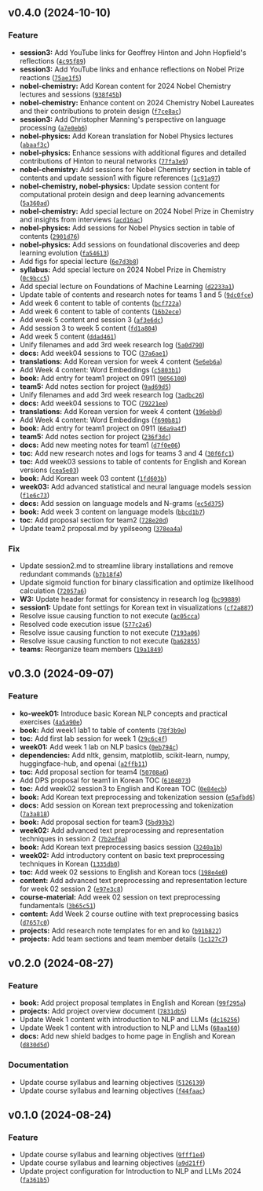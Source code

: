 <!--next-version-placeholder-->

## v0.4.0 (2024-10-10)

### Feature

* **session3:** Add YouTube links for Geoffrey Hinton and John Hopfield's reflections ([`4c95f89`](https://github.com/entelecheia/intronlp-2024/commit/4c95f89c6bff98dea99dc402419476a2486c2ca7))
* **session3:** Add YouTube links and enhance reflections on Nobel Prize reactions ([`75ae1f5`](https://github.com/entelecheia/intronlp-2024/commit/75ae1f5bc98f685d9ca537bd5de77c49621722c6))
* **nobel-chemistry:** Add Korean content for 2024 Nobel Chemistry lectures and sessions ([`938f45b`](https://github.com/entelecheia/intronlp-2024/commit/938f45b3e150d6351395c8a5181d2cd1dd34aaac))
* **nobel-chemistry:** Enhance content on 2024 Chemistry Nobel Laureates and their contributions to protein design ([`f7ce8ac`](https://github.com/entelecheia/intronlp-2024/commit/f7ce8accbf55a10589d87eb746712f6c926a4a85))
* **session3:** Add Christopher Manning's perspective on language processing ([`a7e0eb6`](https://github.com/entelecheia/intronlp-2024/commit/a7e0eb68628d99b06a66420e9c2ec5c1c0d7f250))
* **nobel-physics:** Add Korean translation for Nobel Physics lectures ([`abaaf3c`](https://github.com/entelecheia/intronlp-2024/commit/abaaf3cca15df819bd4e86f62fc82ea63a7bee27))
* **nobel-physics:** Enhance sessions with additional figures and detailed contributions of Hinton to neural networks ([`77fa3e9`](https://github.com/entelecheia/intronlp-2024/commit/77fa3e972eef82eda7d94c6e40413cafcd4092ff))
* **nobel-chemistry:** Add sessions for Nobel Chemistry section in table of contents and update session1 with figure references ([`1c91a97`](https://github.com/entelecheia/intronlp-2024/commit/1c91a9798df80df8bf7cd4ca3b9c5b7d93b16fdb))
* **nobel-chemistry, nobel-physics:** Update session content for computational protein design and deep learning advancements ([`5a360ad`](https://github.com/entelecheia/intronlp-2024/commit/5a360aded7bdb985c84274d05aa4e03060b90237))
* **nobel-chemistry:** Add special lecture on 2024 Nobel Prize in Chemistry and insights from interviews ([`acd16ac`](https://github.com/entelecheia/intronlp-2024/commit/acd16ac70c4e428fdb0229ebe64d2887d9a66a2b))
* **nobel-physics:** Add sessions for Nobel Physics section in table of contents ([`2901d76`](https://github.com/entelecheia/intronlp-2024/commit/2901d769972c22480b081ba4fce610197812f9fc))
* **nobel-physics:** Add sessions on foundational discoveries and deep learning evolution ([`fa54613`](https://github.com/entelecheia/intronlp-2024/commit/fa5461311875f75dee02cece46fc588175a54409))
* Add figs for special lecture ([`6e7d3b8`](https://github.com/entelecheia/intronlp-2024/commit/6e7d3b851df25afda24d2666983fcf6b8ee4097c))
* **syllabus:** Add special lecture on 2024 Nobel Prize in Chemistry ([`0c9bcc5`](https://github.com/entelecheia/intronlp-2024/commit/0c9bcc5a66baa7b9886f7a649aea20baaf5c4639))
* Add special lecture on Foundations of Machine Learning ([`d2233a1`](https://github.com/entelecheia/intronlp-2024/commit/d2233a1dd9c4b4b5fc80be168b00097532661eb0))
* Update table of contents and research notes for teams 1 and 5 ([`9dc0fce`](https://github.com/entelecheia/intronlp-2024/commit/9dc0fce2bf35b118d44494a97bbcd0151168d54c))
* Add week 6 content to table of contents ([`bcf722a`](https://github.com/entelecheia/intronlp-2024/commit/bcf722a526d30e5272a759af8e9bb846513351d1))
* Add week 6 content to table of contents ([`16b2ece`](https://github.com/entelecheia/intronlp-2024/commit/16b2ece4e93f17cc9ca404f5896e6d1289ce3749))
* Add week 5 content and session 3 ([`af3e6dc`](https://github.com/entelecheia/intronlp-2024/commit/af3e6dc4d2859c36c4a6f113b09b44ef0873bbf7))
* Add session 3 to week 5 content ([`fd1a804`](https://github.com/entelecheia/intronlp-2024/commit/fd1a804d3d231861e5a0edb28a4ed8c05a50fadc))
* Add week 5 content ([`ddad461`](https://github.com/entelecheia/intronlp-2024/commit/ddad461112b0f06fb11b8bb7a134f9f45b30b093))
* Unify filenames and add 3rd week research log ([`5a0d790`](https://github.com/entelecheia/intronlp-2024/commit/5a0d7908cc35da61eb43a2a1f513c5f4cc6343c9))
* **docs:** Add week04 sessions to TOC ([`37a6ae1`](https://github.com/entelecheia/intronlp-2024/commit/37a6ae179df1d093c711436c0a7dee3d895c06ff))
* **translations:** Add Korean version for week 4 content ([`5e6eb6a`](https://github.com/entelecheia/intronlp-2024/commit/5e6eb6ac63f444794163999dce993d51f085837a))
* Add Week 4 content: Word Embeddings ([`c5803b1`](https://github.com/entelecheia/intronlp-2024/commit/c5803b1fa690b0e08de3eeb29f667010b407189b))
* **book:** Add entry for team1 project on 0911 ([`9056100`](https://github.com/entelecheia/intronlp-2024/commit/9056100a451fa0e94562ac2f5775833b592845b7))
* **team5:** Add notes section for project ([`9ad69d5`](https://github.com/entelecheia/intronlp-2024/commit/9ad69d57728a56347615e2a8410ab1952d45201e))
* Unify filenames and add 3rd week research log ([`3adbc26`](https://github.com/entelecheia/intronlp-2024/commit/3adbc261c3549f8cca2c8258ad57b9b0f55e8367))
* **docs:** Add week04 sessions to TOC ([`79221ee`](https://github.com/entelecheia/intronlp-2024/commit/79221eea3bfce5bcd96a8ba6bd13be21eb81e0a5))
* **translations:** Add Korean version for week 4 content ([`196ebbd`](https://github.com/entelecheia/intronlp-2024/commit/196ebbdf2ae5c5881c8a7dc045bd4b77e4b70dbf))
* Add Week 4 content: Word Embeddings ([`f690b81`](https://github.com/entelecheia/intronlp-2024/commit/f690b81a7e20ca662cfadbec4a976e9d6af2c228))
* **book:** Add entry for team1 project on 0911 ([`66a9a4f`](https://github.com/entelecheia/intronlp-2024/commit/66a9a4f1560ab9db82a2e33b92ffa2f70dc1e2e0))
* **team5:** Add notes section for project ([`236f3dc`](https://github.com/entelecheia/intronlp-2024/commit/236f3dc51ea32c2ed82f2f156f27d077f7933277))
* **docs:** Add new meeting notes for team1 ([`d7f0e06`](https://github.com/entelecheia/intronlp-2024/commit/d7f0e06ca97b2f3308f1fb4a637878b870060949))
* **toc:** Add new research notes and logs for teams 3 and 4 ([`30f6fc1`](https://github.com/entelecheia/intronlp-2024/commit/30f6fc112511408d169d9fed50b4c52956d29ba3))
* **toc:** Add week03 sessions to table of contents for English and Korean versions ([`cea5e03`](https://github.com/entelecheia/intronlp-2024/commit/cea5e038dad8ff17db2ddaa3c2d083292d78dbf1))
* **book:** Add Korean week 03 content ([`1fd603b`](https://github.com/entelecheia/intronlp-2024/commit/1fd603b654398b5cb793ef871608b67ec650a02e))
* **week03:** Add advanced statistical and neural language models session ([`f1e6c73`](https://github.com/entelecheia/intronlp-2024/commit/f1e6c7369ad831d793853f74c16747f7140b7f67))
* **docs:** Add session on language models and N-grams ([`ec5d375`](https://github.com/entelecheia/intronlp-2024/commit/ec5d3751df3b9f6f9cfb987ee05dc908154d42b0))
* **book:** Add week 3 content on language models ([`bbcd1b7`](https://github.com/entelecheia/intronlp-2024/commit/bbcd1b7408cca0ab55ac85719df8f649091e76ed))
* **toc:** Add proposal section for team2 ([`728e20d`](https://github.com/entelecheia/intronlp-2024/commit/728e20d82378e0c968224a42b5e8b6d00da4d0fa))
* Update team2 proposal.md by ypilseong ([`378ea4a`](https://github.com/entelecheia/intronlp-2024/commit/378ea4aa8ee017dcf56c6cbdfbf47f847547acb4))

### Fix

* Update session2.md to streamline library installations and remove redundant commands ([`b7b18f4`](https://github.com/entelecheia/intronlp-2024/commit/b7b18f496df5b092da9645c7c42f77bac53bd9f0))
* Update sigmoid function for binary classification and optimize likelihood calculation ([`72057a6`](https://github.com/entelecheia/intronlp-2024/commit/72057a6015ea962bf11b25364a617157dc20f568))
* **W3:** Update header format for consistency in research log ([`bc99889`](https://github.com/entelecheia/intronlp-2024/commit/bc99889d19b812669e58d03cf7eb5247897dc418))
* **session1:** Update font settings for Korean text in visualizations ([`cf2a887`](https://github.com/entelecheia/intronlp-2024/commit/cf2a887b2cdadbf7be6d5ccf75d95f6bdb3c019f))
* Resolve issue causing function to not execute ([`ac05cca`](https://github.com/entelecheia/intronlp-2024/commit/ac05cca28856d7ca2b06c3d949eadc740d9c0996))
* Resolved code execution issue ([`577c2a6`](https://github.com/entelecheia/intronlp-2024/commit/577c2a6438c7c7b54df03cee1208e7cab709c4ef))
* Resolve issue causing function to not execute ([`7193a06`](https://github.com/entelecheia/intronlp-2024/commit/7193a06bc55ff46cd5464185ea1782eb24f19abd))
* Resolve issue causing function to not execute ([`ba62855`](https://github.com/entelecheia/intronlp-2024/commit/ba6285513f2672bf9665ae1d24a4d34bc44504db))
* **teams:** Reorganize team members ([`19a1849`](https://github.com/entelecheia/intronlp-2024/commit/19a18494b801184451f32024f68838fed4819328))

## v0.3.0 (2024-09-07)

### Feature

* **ko-week01:** Introduce basic Korean NLP concepts and practical exercises ([`4a5a90e`](https://github.com/entelecheia/intronlp-2024/commit/4a5a90e961d4cf2dd5dfa0172554dfd4118fa3b9))
* **book:** Add week1 lab1 to table of contents ([`78f3b9e`](https://github.com/entelecheia/intronlp-2024/commit/78f3b9e66a9a1286df7a8a198eac9d832c72367f))
* **toc:** Add first lab session for week 1 ([`29c6c4f`](https://github.com/entelecheia/intronlp-2024/commit/29c6c4ffb1455216d7cafbf8257ee48050d9ca74))
* **week01:** Add week 1 lab on NLP basics ([`0eb794c`](https://github.com/entelecheia/intronlp-2024/commit/0eb794ca26c6865404081448d753225635c812d0))
* **dependencies:** Add nltk, gensim, matplotlib, scikit-learn, numpy, huggingface-hub, and openai ([`a2ffb11`](https://github.com/entelecheia/intronlp-2024/commit/a2ffb11469eb13d13cd31f49ef39b8ed01f78ee2))
* **toc:** Add proposal section for team4 ([`50708a6`](https://github.com/entelecheia/intronlp-2024/commit/50708a6199370a932f80b2465fa6041157c4ea66))
* Add DPS proposal for team1 in Korean TOC ([`6104073`](https://github.com/entelecheia/intronlp-2024/commit/61040733b2097f55daba23b1cf644ec097ff062c))
* **toc:** Add week02 session3 to English and Korean TOC ([`0e84ecb`](https://github.com/entelecheia/intronlp-2024/commit/0e84ecba8474f85737121dba01b85c60d56c66a3))
* **book:** Add Korean text preprocessing and tokenization session ([`e5afbd6`](https://github.com/entelecheia/intronlp-2024/commit/e5afbd6bf4f0a9f6a51c61ed27a878a6a6a640d3))
* **docs:** Add session on Korean text preprocessing and tokenization ([`7a3a818`](https://github.com/entelecheia/intronlp-2024/commit/7a3a81874e503eaa8561b9cceeb76d335a5fe793))
* **book:** Add proposal section for team3 ([`5bd93b2`](https://github.com/entelecheia/intronlp-2024/commit/5bd93b2b64bd0a90fa6f5fad9e460ca710881aa1))
* **week02:** Add advanced text preprocessing and representation techniques in session 2 ([`7b2ef6a`](https://github.com/entelecheia/intronlp-2024/commit/7b2ef6aa7e804e34d572a4847b68044256e38036))
* **book:** Add Korean text preprocessing basics session ([`3240a1b`](https://github.com/entelecheia/intronlp-2024/commit/3240a1b79e9de5589329bcac4e491e32b79d9457))
* **week02:** Add introductory content on basic text preprocessing techniques in Korean ([`1335db0`](https://github.com/entelecheia/intronlp-2024/commit/1335db01e5e0564b99ca96583a333f1d8e45ebc0))
* **toc:** Add week 02 sessions to English and Korean tocs ([`198e4e0`](https://github.com/entelecheia/intronlp-2024/commit/198e4e0ae5760b1f5777b597286e651c6c49dfdd))
* **content:** Add advanced text preprocessing and representation lecture for week 02 session 2 ([`e97e3c8`](https://github.com/entelecheia/intronlp-2024/commit/e97e3c8b982acc3b34ec9100bcef91394667f43a))
* **course-material:** Add week 02 session on text preprocessing fundamentals ([`3b65c51`](https://github.com/entelecheia/intronlp-2024/commit/3b65c512b8c4a3e9e03d782ee5d30a14b4d79dea))
* **content:** Add Week 2 course outline with text preprocessing basics ([`d7657c0`](https://github.com/entelecheia/intronlp-2024/commit/d7657c0a55648ad10f8725d454506eaf6e137479))
* **projects:** Add research note templates for en and ko ([`b91b822`](https://github.com/entelecheia/intronlp-2024/commit/b91b822004ab7e4edcfaf1861acf6632dc52c194))
* **projects:** Add team sections and team member details ([`1c127c7`](https://github.com/entelecheia/intronlp-2024/commit/1c127c77cc870008aa06825e5035c870e614851d))

## v0.2.0 (2024-08-27)

### Feature

* **book:** Add project proposal templates in English and Korean ([`99f295a`](https://github.com/entelecheia/intronlp-2024/commit/99f295a00e5423e0b5273cb20db3604be7fa3f1b))
* **projects:** Add project overview document ([`7831db5`](https://github.com/entelecheia/intronlp-2024/commit/7831db5f2351af6793ecfc53b51803df49ec9e96))
* Update Week 1 content with introduction to NLP and LLMs ([`dc16256`](https://github.com/entelecheia/intronlp-2024/commit/dc16256b329933d2b9b9ef934b03940a21d163b7))
* Update Week 1 content with introduction to NLP and LLMs ([`68aa160`](https://github.com/entelecheia/intronlp-2024/commit/68aa1604ba2f0bba35a2bee4a1e3abee187f492b))
* **docs:** Add new shield badges to home page in English and Korean ([`d830d5d`](https://github.com/entelecheia/intronlp-2024/commit/d830d5dd9612499e5441765b00482e96d816e38b))

### Documentation

* Update course syllabus and learning objectives ([`5126139`](https://github.com/entelecheia/intronlp-2024/commit/51261398ba0fa2a90a59bdda61e9784c9085cab4))
* Update course syllabus and learning objectives ([`f44faac`](https://github.com/entelecheia/intronlp-2024/commit/f44faac2872c723c90b896d4b396245bbf7db5aa))

## v0.1.0 (2024-08-24)

### Feature

* Update course syllabus and learning objectives ([`9fff1e4`](https://github.com/entelecheia/intronlp-2024/commit/9fff1e4827b3020c35bdec826c5ef6d6ae5ad9bb))
* Update course syllabus and learning objectives ([`a9d21ff`](https://github.com/entelecheia/intronlp-2024/commit/a9d21ff490906d8b6870491d1d83d3034fbf4612))
* Update project configuration for Introduction to NLP and LLMs 2024 ([`fa361b5`](https://github.com/entelecheia/intronlp-2024/commit/fa361b55b79fff17df334623db40585e5f3062ae))
